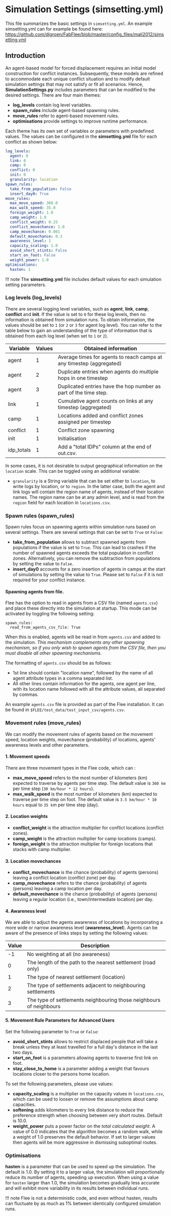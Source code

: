 Simulation Settings (simsetting.yml)
=====

This file summarizes the basic settings in `simsetting.yml`. An example simsetting.yml can for example be found here: <https://github.com/djgroen/FabFlee/blob/master/config_files/mali2012/simsetting.yml>

## Introduction

An agent-based model for forced displacement requires an initial model construction for conflict instances. Subsequently, these models are refined to accommodate each unique conflict situation and to modify default simulation settings that may not satisfy or fit all scenarios. Hence, **SimulationSettings.py** includes parameters that can be modified to the desired settings. There are four main themes:

- **log_levels** contain log level variables.
- **spawn_rules** include agent-based spawning rules.
- **move_rules** refer to agent-based movement rules.
- **optimisations** provide settings to improve runtime performance.

Each theme has its own set of variables or parameters with predefined values. The values can be configured in the **simsetting.yml** file for each conflict as shown below:
 
```yml
log_levels:
  agent: 0 
  link: 0 
  camp: 0
  conflict: 0 
  init: 0
  granularity: location 
spawn_rules:
  take_from_population: False
  insert_day0: True
move_rules:
  max_move_speed: 360.0
  max_walk_speed: 35.0
  foreign_weight: 1.0
  camp_weight: 1.0
  conflict_weight: 0.25
  conflict_movechance: 1.0
  camp_movechance: 0.001
  default_movechance: 0.3
  awareness_level: 1
  capacity_scaling: 1.0
  avoid_short_stints: False
  start_on_foot: False
  weight_power: 1.0
optimisations:
  hasten: 1
```

!!! note
        The **simsetting.yml** file includes default values for each simulation setting parameters.

### Log levels (log_levels)

There are several logging level variables, such as **agent**, **link**, **camp**,
**conflict** and **init**. If the value is set to `0` for these log levels,
then no information is obtained from simulation runs. To obtain information,
the values should be set to `1` (or `2` or `3` for agent log level). You can refer to
the table below to gain an understanding of the type of information that is
obtained from each log level (when set to `1` or `2`).

 Variable | Values | Obtained information                                                |
----------|--------|---------------------------------------------------------------------|
 agent    |    1   | Average times for agents to reach camps at any timestep (aggregated)|
 agent    |    2   | Duplicate entries when agents do multiple hops in one timestep      |
 agent    |    3   | Duplicated entries have the hop number as part of the time step.    |
 link     |    1   | Cumulative agent counts on links at any timestep (aggregated)       |
 camp     |    1   | Locations added and conflict zones assigned per timestep            |
 conflict |    1   | Conflict zone spawning     			                 |
 init     |    1   | Initialisation                                                      |
 idp\_totals |    1   | Add a "total IDPs" column at the end of out.csv.                  |


In some cases, it is not desirable to output geographical information on the `location` scale. This can be toggled using an additional variable:

- `granularity` is a String variable that can be set either to `location`, to write logs by location, or to `region`. In the latter case, both the agent and link logs will contain the region name of agents, instead of their location names. The region name can be at any admin level, and is read from the `region` field for each location in `locations.csv`.  

### Spawn rules (spawn_rules)

Spawn rules focus on spawning agents within simulation runs based on several settings. There are several settings that can be set to `True` or `False`:

- **take_from_population** allows to subtract spawned agents from populations if the value is set to `True`. This can lead to crashes if the number of spawned agents exceeds the total population in conflict zones. Alternatively, you can remove the subtraction from populations by setting the value to `False`.
- **insert_day0** accounts for a zero insertion of agents in camps at the start of simulations by setting the value to `True`. Please set to `False` if it is not required for your conflict instance. 

#### Spawning agents from file.

Flee has the option to read in agents from a CSV file (named `agents.csv`) and place these directly into the simulation at startup. This mode can be activated by toggling the following setting:
```
spawn_rules:
  read_from_agents_csv_file: True
```

When this is enabled, agents will be read in from `agents.csv` and added to the simulation. _This mechanism complements any other spawning mechanism, so if you only wish to spawn agents from the CSV file, then you must disable all other spawning mechanisms._

The formatting of `agents.csv` should be as follows:

- 1st line should contain "location name", followed by the name of all agent attribute types in a comma separated list.
- All other lines contain information for the agents, one agent per line, with its location name followed with all the attribute values, all separated by commas.

An example `agents.csv` file is provided as part of the Flee installation. It can be found in `$FLEE/test_data/test_input_csv/agents.csv`.  

### Movement rules (move_rules)
We can modify the movement rules of agents based on the movement speed, location weights, movechance (probability) of locations, agents' awareness levels and other parameters. 

#### 1. Movement speeds
There are three movement types in the Flee code, which can :

- **max_move_speed** refers to the most number of kilometers (km) expected to traverse by agents per time step. The default value is `360 km` per time step (`30 km/hour * 12 hours`). 
- **max_walk_speed** is the most number of kilometers (km) expected to traverse per time step on foot. The default value is `3.5 km/hour * 10 hours` equal to `35 k`m per time step (day).

#### 2. Location weights

- **conflict_weight** is the attraction multiplier for conflict locations (conflict zones).
- **camp_weight** is the attraction multiplier for camp locations (camps).
- **foreign_weight** is the attraction multiplier for foreign locations that stacks with camp multiplier. 

#### 3. Location movechances

- **conflict_movechance** is the chance (probability) of agents (persons) leaving a conflict location (conflict zone) per day.
- **camp_movechance** refers to the chance (probability) of agents (persons) leaving a camp location per day. 
- **default_movechance** is the chance (probability) of agents (persons) leaving a regular location (i.e., town/intermediate location) per day. 

#### 4. Awareness level
We are able to adjuct the agents awareness of locations by incorporating a more wide or narrow awareness level (**awareness_level**). Agents can be aware of the presence of links steps by setting the following values:

Value | Description                                                        |
------|--------------------------------------------------------------------|
 -1   | No weighting at all (no awareness)                                 |
  0   | The length of the path to the nearest settlement (road only)       |
  1   | The type of nearest settlement (location)                          |
  2   | The type of settlements adjacent to neighbouring settlements       |
  3   | The type of settlements neighbouring those neighbours of neighbours|

#### 5. Movement Rule Parameters for Advanced Users

Set the following parameter to `True` or `False`:

- **avoid_short_stints** allows to restrict displaced people that will take a break unless they at least travelled for a full day's distance in the last two days.
- **start_on_foot** is a parameters allowing agents to traverse first link on foot.
- **stay_close_to_home** is a parameter adding a weight that favours locations closer to the persons home location.

To set the following parameters, please use values:

- **capacity_scaling** is a multiplier on the capacity values in `locations.csv`, which can be used to loosen or remove the assumptions about camp capacities.
- **softening** adds kilometers to every link distance to reduce the preference strength when choosing between very short routes. Default is 10.0.
- **weight_power** puts a power factor on the *total calculated weight*. A value of 0.0 indicates that the algorithm becomes a random walk, while a weight of 1.0 preserves the default behavior. If set to larger values then agents will be more aggressive in dismissing suboptimal routes.

### Optimisations
**hasten** is a parameter that can be used to speed up the simulation. The default is 1.0. By setting it to a larger value, the simulation will proportionally reduce its number of agents, speeding up execution. When using a value for `hasten` larger than 1.0, the simulation becomes gradually less accurate and will exhibit more variability in its results between individual runs.

!!! note
        Flee is not a deterministic code, and even without hasten, results can fluctuate by as much as 1% between identically configured simulation runs.
